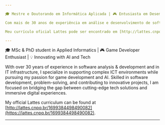 ```yaml
---

🎓 Mestre e Doutorando em Informática Aplicada | 🎮 Entusiasta em Desenvolvimento de Jogos | 💡 Inovando com IA e Tecnologia

Com mais de 30 anos de experiência em análise e desenvolvimento de software e infraestrutura de TI, atuo no suporte a ambientes complexos de TIC, enquanto sigo minha paixão por desenvolvimento de jogos e IA. Hábil em desenvolvimento de software, resolução de problemas e colaboração em projetos inovadores, meu foco é unir soluções tecnológicas de ponta com experiências digitais imersivas.

Meu currículo oficial Lattes pode ser encontrado em [http://lattes.cnpq.br/1699384498490082](https://lattes.cnpq.br/1699384498490082).

---
```


🎓 MSc & PhD student in Applied Informatics | 🎮 Game Developer Enthusiast | 💡 Innovating with AI and Tech

With over 30 years of experience in software analysis & development and in IT infrastructure, I specialize in supporting complex ICT environments while pursuing my passion for game development and AI. Skilled in software development, problem-solving, and contributing to innovative projects, I am focused on bridging the gap between cutting-edge tech solutions and immersive digital experiences.

My official Lattes curriculum can be found at [http://lattes.cnpq.br/1699384498490082](https://lattes.cnpq.br/1699384498490082).

---
